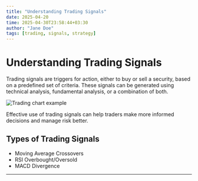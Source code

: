 ```yaml
---
title: "Understanding Trading Signals"
date: 2025-04-20
time: 2025-04-30T23:58:44+03:30
author: "Jane Doe"
tags: [trading, signals, strategy]
---
```


# Understanding Trading Signals

Trading signals are triggers for action, either to buy or sell a security, based on a predefined set of criteria. These signals can be generated using technical analysis, fundamental analysis, or a combination of both.

![Trading chart example](https://placehold.co/600x400?text=Trading+Chart)

Effective use of trading signals can help traders make more informed decisions and manage risk better.

## Types of Trading Signals
- Moving Average Crossovers
- RSI Overbought/Oversold
- MACD Divergence

---

